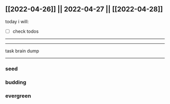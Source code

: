 [[2022-04-26]] || 2022-04-27 || [[2022-04-28]]
---
today i will:
- [ ] check todos
---



---

task brain dump

---

### seed

### budding

### evergreen